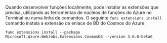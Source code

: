 Quando desenvolver funções localmente, pode instalar as extensões que precisa, utilizando as ferramentas de núcleos de funções do Azure no Terminal ou numa linha de comandos. O seguinte `func extensions install` comando instala a extensão de enlace de BD do Cosmos do Azure:

```
func extensions install --package Microsoft.Azure.WebJobs.Extensions.CosmosDB --version 3.0.0-beta6 
```
